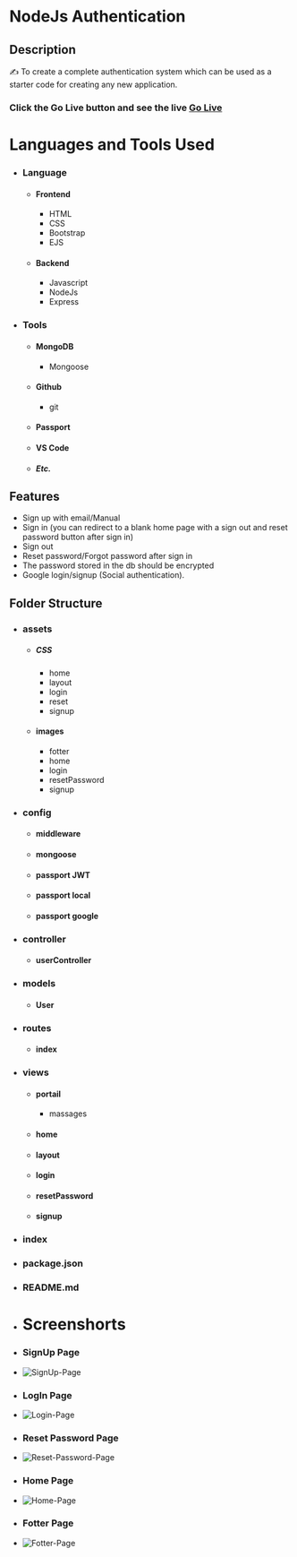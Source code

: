 # NodeJs Authentication

## Description
✍ To create a complete authentication system which can be used as a starter code for creating any new
application.

### Click the Go Live button and see the live  [Go Live](https://user-authentication-syfo.onrender.com)

# Languages and Tools Used
- ### Language
    - #### Frontend
        - HTML
        - CSS
        - Bootstrap
        - EJS
    - #### Backend
        - Javascript
        - NodeJs
        - Express
- ### Tools
    - #### MongoDB
        - Mongoose
    - #### Github
        - git
    - #### Passport
    - #### VS Code
    - ##### Etc.

## Features
- Sign up with email/Manual
- Sign in (you can redirect to a blank home page with a sign out and reset password button
after sign in)
- Sign out
- Reset password/Forgot password after sign in
- The password stored in the db should be encrypted
- Google login/signup (Social authentication).

## Folder Structure
- ### assets
    - ##### CSS
        - home
        - layout
        - login
        - reset
        - signup
    - #### images
        - fotter
        - home
        - login
        - resetPassword
        - signup
- ### config
    - #### middleware
    - #### mongoose
    - #### passport JWT
    - #### passport local
    - #### passport google
- ### controller
    - #### userController
- ### models
    - #### User
- ### routes
    - #### index
- ### views
    - #### portail
        - massages
    - #### home
    - #### layout
    - #### login
    - #### resetPassword
    - #### signup
- ### index
- ### package.json
- ### README.md

- # Screenshorts
- ### SignUp Page
- ![SignUp-Page](./assets/images/signup.png)
- ### LogIn Page
- ![Login-Page](./assets/images/login.png)
- ### Reset Password Page
- ![Reset-Password-Page](./assets/images/resetPassword.png)
- ### Home Page
- ![Home-Page](./assets/images/home.png)
- ### Fotter Page
- ![Fotter-Page](./assets/images/fotter.png)
